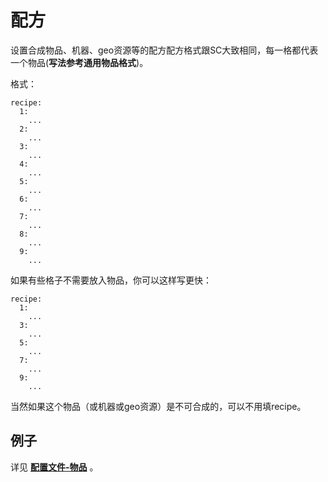 # 配方

设置合成物品、机器、geo资源等的配方配方格式跟SC大致相同，每一格都代表一个物品(**写法参考通用物品格式**)。

格式：

```
recipe:
  1: 
    ...
  2:
    ...
  3:
    ...
  4:
    ...
  5:
    ...
  6:
    ...
  7:
    ...
  8:
    ...
  9:
    ...
```

如果有些格子不需要放入物品，你可以这样写更快：

```
recipe:
  1:
    ...
  3:
    ...
  5:
    ...
  7:
    ...
  9:
    ...
```

当然如果这个物品（或机器或geo资源）是不可合成的，可以不用填recipe。

## 例子

详见 [**配置文件-物品**](file/Items.md) 。
